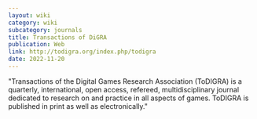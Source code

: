 ```yaml
---
layout: wiki
category: wiki
subcategory: journals
title: Transactions of DiGRA
publication: Web
link: http://todigra.org/index.php/todigra
date: 2022-11-20
---
```


"Transactions of the Digital Games Research Association (ToDIGRA) is a quarterly, international, open access, refereed, multidisciplinary journal dedicated to research on and practice in all aspects of games. ToDIGRA is published in print as well as electronically."
